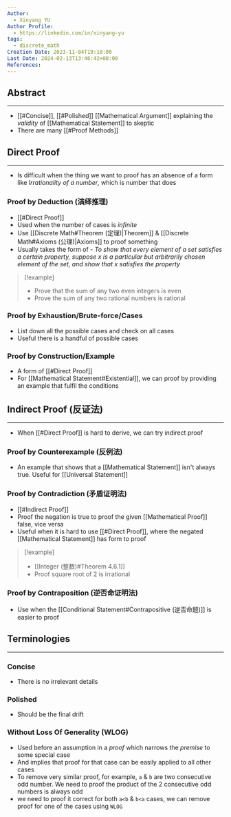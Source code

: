 ```yaml
---
Author:
  - Xinyang YU
Author Profile:
  - https://linkedin.com/in/xinyang-yu
tags:
  - discrete_math
Creation Date: 2023-11-04T19:10:00
Last Date: 2024-02-13T13:46:42+08:00
References: 
---
```

## Abstract
---
- [[#Concise]], [[#Polished]] [[Mathematical Argument]] explaining the *validity* of [[Mathematical Statement]] to skeptic
- There are many [[#Proof Methods]]

## Direct Proof
---
- Is difficult when the thing we want to proof has an absence of a form like *Irrationality of a number*, which is number that does 
### Proof by Deduction (演绎推理)
- [[#Direct Proof]]
- Used when the number of cases is *infinite*
- Use [[Discrete Math#Theorem (定理)|Theorem]] & [[Discrete Math#Axioms (公理)|Axioms]] to proof something
- Usually takes the form of - *To show that every element of a set satisfies a certain property, suppose x is a particular but arbitrarily chosen element of the set, and show that x satisfies the property*
>[!example]
>- Prove that the sum of any two even integers is even
>- Prove the sum of any two rational numbers is rational
### Proof by Exhaustion/Brute-force/Cases
- List down all the possible cases and check on all cases
- Useful there is a handful of possible cases

### Proof by Construction/Example
- A form of [[#Direct Proof]]
- For [[Mathematical Statement#Existential]], we can proof by providing an example that fulfil the conditions
## Indirect Proof (反证法)
---
- When [[#Direct Proof]] is hard to derive, we can try indirect proof

### Proof by Counterexample (反例法)
- An example that shows that a [[Mathematical Statement]] isn't always true. Useful for [[Universal Statement]]

### Proof by Contradiction (矛盾证明法)
- [[#Indirect Proof]]
- Proof the negation is true to proof the given [[Mathematical Proof]] false, vice versa
- Useful when it is hard to use [[#Direct Proof]], where the negated [[Mathematical Statement]] has form to proof
>[!example]
>- [[Integer (整数)#Theorem 4.6.1]]
>- Proof square root of 2 is irrational 

### Proof by Contraposition (逆否命证明法)
- Use when the [[Conditional Statement#Contrapositive (逆否命题)]] is easier to proof

## Terminologies
---

### Concise
- There is no irrelevant details
### Polished
- Should be the final drift
### Without Loss Of Generality (WLOG)
- Used before an assumption in a *proof* which narrows the *premise* to some special case
- And implies that proof for that case can be easily applied to all other cases
- To remove very similar proof, for example, `a` & `b` are two consecutive odd number. We need to proof the product of the 2 consecutive odd numbers is always odd
- we need to proof it correct for both `a<b` & `b<a` cases, we can remove proof for one of the cases using `WLOG`